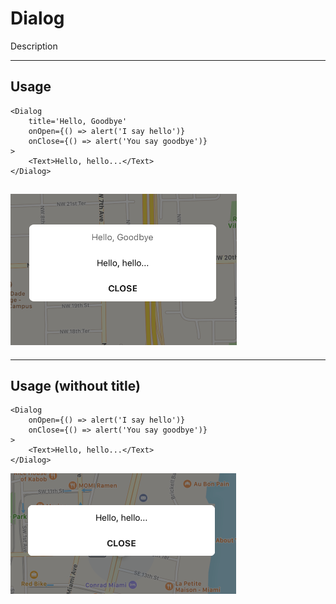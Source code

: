 # Dialog

Description

---

## Usage

```
<Dialog
    title='Hello, Goodbye'
    onOpen={() => alert('I say hello')}
    onClose={() => alert('You say goodbye')}
>
    <Text>Hello, hello...</Text>
</Dialog>
```

## ![](/assets/import.png)

---

## Usage \(without title\)

```
<Dialog
    onOpen={() => alert('I say hello')}
    onClose={() => alert('You say goodbye')}
>
    <Text>Hello, hello...</Text>
</Dialog>
```

![](/assets/import2.png)

